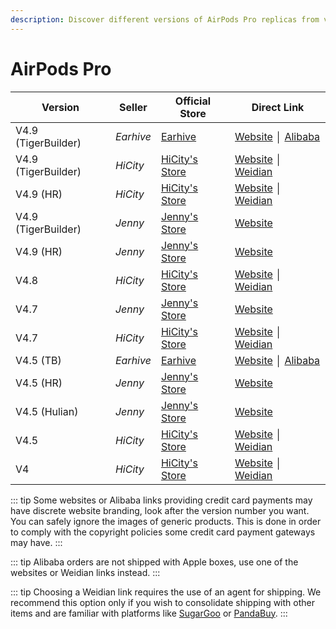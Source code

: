 ```yaml
---
description: Discover different versions of AirPods Pro replicas from various sellers. Find official stores and direct links to purchase AirPods Pro replicas.
---
```


# AirPods Pro

| Version             | Seller    | Official Store                                                                                      | Direct Link                               |
|---------------------|-----------|-----------------------------------------------------------------------------------------------------|-------------------------------------------|
| V4.9 (TigerBuilder) | *Earhive* | [Earhive](https://earhive.com)                                                                      | [Website](https://airreps.link/earhive) │ [Alibaba](https://airreps.link/earhiveab)     |
| V4.9 (TigerBuilder) | *HiCity*  | [HiCity's Store](https://hicitypods.com)                                                            | [Website](https://airreps.link/hcv49tb) │ [Weidian](https://airreps.link/hicityw)    |
| V4.9 (HR)           | *HiCity*  | [HiCity's Store](https://hicitypods.com)                                                            | [Website](https://airreps.link/hcv49hr) │ [Weidian](https://airreps.link/hicityw)    |
| V4.9 (TigerBuilder) | *Jenny*   | [Jenny's Store](https://jenny.airreps.info)                                                         | [Website](https://airreps.info/jenny)     |
| V4.9 (HR)           | *Jenny*   | [Jenny's Store](https://jenny.airreps.info)                                                         | [Website](https://airreps.info/jenny)     |
| V4.8                | *HiCity*  | [HiCity's Store](https://hicitypods.com)                                                            | [Website](https://airreps.link/hcv48) │ [Weidian](https://airreps.link/hicityw)      |
| V4.7                | *Jenny*   | [Jenny's Store](https://jenny.airreps.info)                                                         | [Website](https://airreps.info/jenny)     |
| V4.7                | *HiCity*  | [HiCity's Store](https://hicitypods.com)                                                            | [Website](https://airreps.link/hcv47) │ [Weidian](https://airreps.link/hicityw)      |
| V4.5 (TB)           | *Earhive* | [Earhive](https://earhive.com)                                                                      | [Website](https://airreps.link/earhive) │ [Alibaba](https://airreps.link/earhiveab)     |
| V4.5 (HR)           | *Jenny*   | [Jenny's Store](https://jenny.airreps.info)                                                         | [Website](https://airreps.info/jenny)     |
| V4.5 (Hulian)       | *Jenny*   | [Jenny's Store](https://jenny.airreps.info)                                                         | [Website](https://airreps.info/jenny)     |
| V4.5                | *HiCity*  | [HiCity's Store](https://hicitypods.com)                                                            | [Website](https://airreps.link/hcv45d) │ [Weidian](https://airreps.link/hicityw)     |
| V4                  | *HiCity*  | [HiCity's Store](https://hicitypods.com)                                                            | [Website](https://airreps.link/hcv4blued) │ [Weidian](https://airreps.link/hicityw)  |


::: tip
Some websites or Alibaba links providing credit card payments may have discrete website branding, look after the version number you want. You can safely ignore the images of generic products. This is done in order to comply with the copyright policies some credit card payment gateways may have. 
:::

::: tip
Alibaba orders are not shipped with Apple boxes, use one of the websites or Weidian links instead.
:::


::: tip
Choosing a Weidian link requires the use of an agent for shipping. We recommend this option only if you wish to consolidate shipping with other items and are familiar with platforms like [SugarGoo](https://airreps.link/sugargoo) or [PandaBuy](https://airreps.link/pandabuy).
:::